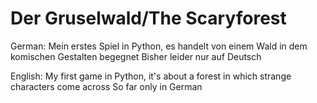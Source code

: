 # Der Gruselwald/The Scaryforest
German:
Mein erstes Spiel in Python, es handelt von einem Wald in dem komischen Gestalten begegnet
Bisher leider nur auf Deutsch

English:
My first game in Python, it's about a forest in which strange characters come across
So far only in German
